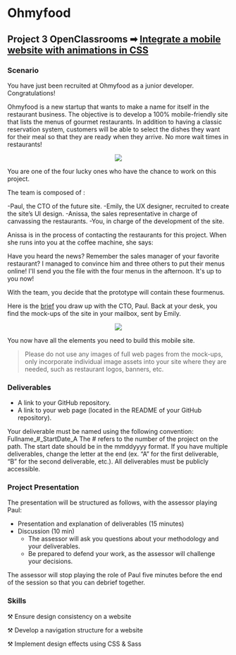 # Ohmyfood
## Project 3 OpenClassrooms ➡ [Integrate a mobile website with animations in CSS](https://jjoslin07.github.io/Project-3/)

### Scenario
You have just been recruited at Ohmyfood as a junior developer. Congratulations!

Ohmyfood is a new startup that wants to make a name for itself in the restaurant business. The objective is to develop a 100% mobile-friendly site that lists the menus of gourmet restaurants. In addition to having a classic reservation system, customers will be able to select the dishes they want for their meal so that they are ready when they arrive. No more wait times in restaurants!
<p align="center"> 
<img src="https://user-images.githubusercontent.com/73438491/124780109-3147a780-def7-11eb-83bf-4dfeab82b095.png" />
</p>

You are one of the four lucky ones who have the chance to work on this project.

The team is composed of :

-Paul, the CTO of the future site.
-Emily, the UX designer, recruited to create the site’s UI design.
-Anissa, the sales representative in charge of canvassing the restaurants.
-You, in charge of the development of the site.

Anissa is in the process of contacting the restaurants for this project. When she runs into you at the coffee machine, she says: 

Have you heard the news? Remember the sales manager of your favorite restaurant? I managed to convince him and three others to put their menus online! I'll send you the file with the four menus in the afternoon. It's up to you now!

With the team, you decide that the prototype will contain these fourmenus.  

Here is the [brief](https://s3-eu-west-1.amazonaws.com/course.oc-static.com/projects/Web%20Developer%20P3/Creative%20Brief%20-%20Ohmyfood!.pdf) you draw up with the CTO, Paul.
Back at your desk, you find the mock-ups of the site in your mailbox, sent by Emily.

<p align="center">
 <img src="https://user-images.githubusercontent.com/73438491/124781074-f8f49900-def7-11eb-822d-b3d3749da4a8.png" />
</p>

You now have all the elements you need to build this mobile site. 

> Please do not use any images of full web pages from the mock-ups, only incorporate individual image assets into your site where they are needed, such as restaurant logos, banners, etc.

### Deliverables
- A link to your GitHub repository.
- A link to your web page (located in the README of your GitHub repository). 

Your deliverable must be named using the following convention: Fullname_#_StartDate_A The # refers to the number of the project on the path. The start date should be in the mmddyyyy format. If you have multiple deliverables, change the letter at the end (ex. “A” for the first deliverable, “B” for the second deliverable, etc.). All deliverables must be publicly accessible.

### Project Presentation 

The presentation will be structured as follows, with the assessor playing Paul:
- Presentation and explanation of deliverables (15 minutes)
- Discussion (10 min)
  - The assessor will ask you questions about your methodology and your deliverables.
  - Be prepared to defend your work, as the assessor will challenge your decisions.

The assessor will stop playing the role of Paul five minutes before the end of the session so that you can debrief together.

### Skills

⚒ Ensure design consistency on a website

⚒ Develop a navigation structure for a website

⚒ Implement design effects using CSS & Sass
